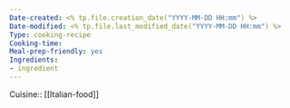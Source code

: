 ```yaml
---
Date-created: <% tp.file.creation_date("YYYY-MM-DD HH:mm") %> 
Date-modified: <% tp.file.last_modified_date("YYYY-MM-DD HH:mm") %>
Type: cooking-recipe
Cooking-time:
Meal-prep-friendly: yes
Ingredients:
- ingredient
---
```

Cuisine:: [[Italian-food]]
